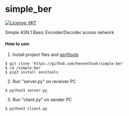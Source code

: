 # simple_ber
[![License: MIT](https://img.shields.io/badge/License-MIT-yellow.svg)](https://opensource.org/licenses/MIT)

Simple ASN.1 Basic Encoder/Decoder across network

#### How to use:
1. Install project files and <a href="https://github.com/eerimoq/asn1tools">asn1tools</a>
```
$ git clone 'https://github.com/kennethsoh/simple-ber'
$ cd /simple-ber
$ pip3 install asn1tools
```

2. Run "server.py" on receiver PC
```
$ python3 server.py
```

3. Run "client.py" on sender PC
```
$ python3 client.py
```


